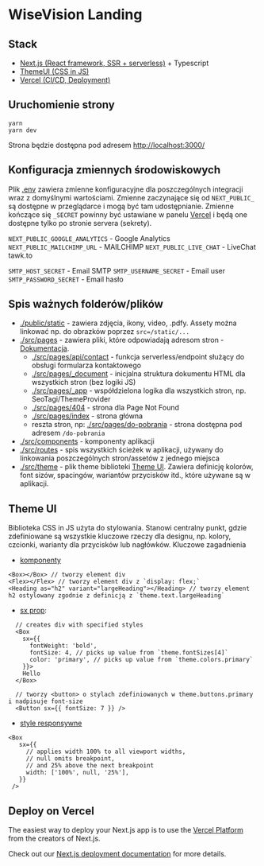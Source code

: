 # WiseVision Landing

## Stack

- [Next.js (React framework, SSR + serverless)](https://nextjs.org/) + Typescript
- [ThemeUI (CSS in JS)](https://theme-ui.com/)
- [Vercel (CI/CD, Deployment)](https://vercel.com/)

## Uruchomienie strony

```
yarn
yarn dev
```

Strona będzie dostępna pod adresem [http://localhost:3000/](http://localhost:3000/)

## Konfiguracja zmiennych środowiskowych

Plik [.env](/.env) zawiera zmienne konfiguracyjne dla poszczególnych integracji wraz z domyślnymi
wartościami. Zmienne zaczynające się od `NEXT_PUBLIC_` są dostępne w przeglądarce i mogą być tam
udostępnianie. Zmienne kończące się `_SECRET` powinny być ustawiane w panelu
[Vercel](https://vercel.com/docs/environment-variables) i będą one dostępne tylko po stronie servera
(sekrety).

`NEXT_PUBLIC_GOOGLE_ANALYTICS` - Google Analytics `NEXT_PUBLIC_MAILCHIMP_URL` - MAILCHIMP
`NEXT_PUBLIC_LIVE_CHAT` - LiveChat tawk.to

`SMTP_HOST_SECRET` - Email SMTP `SMTP_USERNAME_SECRET` - Email user `SMTP_PASSWORD_SECRET` - Email
hasło

## Spis ważnych folderów/plików

- [./public/static](./public/static) - zawiera zdjęcia, ikony, video, .pdfy. Assety można linkować
  np. do obrazków poprzez `src=/static/...`
- [./src/pages](./src/pages) - zawiera pliki, które odpowiadają adresom stron -
  [Dokumentacja](https://nextjs.org/docs/basic-features/pages).
  - [./src/pages/api/contact](./src/pages/api/contact.tsx) - funkcja serverless/endpoint służący do
    obsługi formularza kontaktowego
  - [./src/pages/\_document](./src/pages/_document.tsx) - inicjalna struktura dokumentu HTML dla
    wszystkich stron (bez logiki JS)
  - [./src/pages/\_app](./src/pages/_app.tsx) - współdzielona logika dla wszystkich stron, np.
    SeoTagi/ThemeProvider
  - [./src/pages/404](./src/pages/404.tsx) - strona dla Page Not Found
  - [./src/pages/index](./src/pages/index.tsx) - strona główna
  - reszta stron, np: [./src/pages/do-pobrania](./src/pages/do-pobrania.tsx) - strona dostępna pod
    adresem `/do-pobrania`
- [./src/components](./src/components) - komponenty aplikacji
- [./src/routes](./src/routes.ts) - spis wszystkich ścieżek w aplikacji, używany do linkowania
  poszczególnych stron/assetów z jednego miejsca
- [./src/theme](./src/theme.tsx) - plik theme biblioteki
  [Theme UI](https://theme-ui.com/getting-started). Zawiera definicję kolorów, font sizów,
  spacingów, wariantów przycisków itd., które używane są w aplikacji.

## Theme UI

Biblioteka CSS in JS użyta do stylowania. Stanowi centralny punkt, gdzie zdefiniowane są wszystkie
kluczowe rzeczy dla designu, np. kolory, czcionki, warianty dla przycisków lub nagłówków. Kluczowe
zagadnienia

- [komponenty](https://theme-ui.com/getting-started#components)

```
<Box></Box> // tworzy element div
<Flex></Flex> // tworzy element div z `display: flex;`
<Heading as="h2" variant="largeHeading"></Heading> // tworzy element h2 ostylowany zgodnie z definicją z `theme.text.largeHeading`
```

- [sx prop](https://theme-ui.com/getting-started#sx-prop):

```
  // creates div with specified styles
  <Box
    sx={{
      fontWeight: 'bold',
      fontSize: 4, // picks up value from `theme.fontSizes[4]`
      color: 'primary', // picks up value from `theme.colors.primary`
    }}>
    Hello
  </Box>

  // tworzy <button> o stylach zdefiniowanych w theme.buttons.primary i nadpisuje font-size
  <Button sx={{ fontSize: 7 }} />
```

- [style responsywne](https://theme-ui.com/getting-started#responsive-styles)

```
<Box
   sx={{
     // applies width 100% to all viewport widths,
     // null omits breakpoint,
     // and 25% above the next breakpoint
     width: ['100%', null, '25%'],
   }}
 />
```

## Deploy on Vercel

The easiest way to deploy your Next.js app is to use the
[Vercel Platform](https://vercel.com/import?utm_medium=default-template&filter=next.js&utm_source=create-next-app&utm_campaign=create-next-app-readme)
from the creators of Next.js.

Check out our [Next.js deployment documentation](https://nextjs.org/docs/deployment) for more
details.
